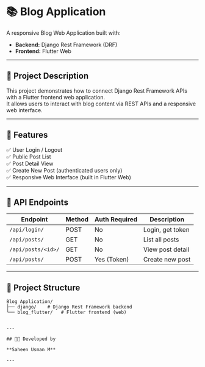 # 📚 Blog Application

A responsive Blog Web Application built with:

- **Backend:** Django Rest Framework (DRF)
- **Frontend:** Flutter Web

---

## 📝 Project Description

This project demonstrates how to connect Django Rest Framework APIs with a Flutter frontend web application.  
It allows users to interact with blog content via REST APIs and a responsive web interface.

---

## 🚀 Features

✅ User Login / Logout  
✅ Public Post List  
✅ Post Detail View  
✅ Create New Post (authenticated users only)  
✅ Responsive Web Interface (built in Flutter Web)

---

## 🔗 API Endpoints

| Endpoint               | Method | Auth Required | Description         |
| ---------------------- | ------ | ------------- | ------------------- |
| `/api/login/`          | POST   | No            | Login, get token    |
| `/api/posts/`          | GET    | No            | List all posts      |
| `/api/posts/<id>/`     | GET    | No            | View post detail    |
| `/api/posts/`          | POST   | Yes (Token)   | Create new post     |

---

## 📂 Project Structure

```text
Blog Application/
├── django/    # Django Rest Framework backend
└── blog_flutter/   # Flutter frontend (web)


---

## 👨‍💻 Developed by

**Saheen Usman M**  

---

